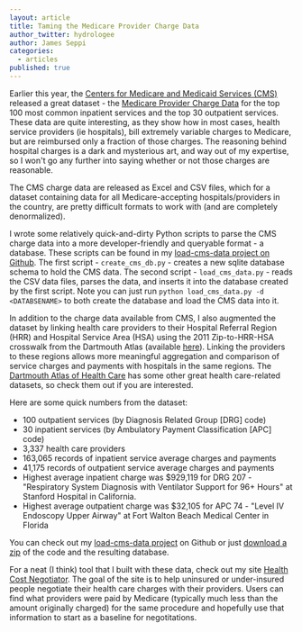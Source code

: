 ```yaml
---
layout: article
title: Taming the Medicare Provider Charge Data
author_twitter: hydrologee
author: James Seppi
categories: 
  - articles
published: true
---
```


Earlier this year, the [Centers for Medicare and Medicaid Services (CMS)](www.cms.gov) released a great dataset - the [Medicare Provider Charge Data](http://www.cms.gov/Research-Statistics-Data-and-Systems/Statistics-Trends-and-Reports/Medicare-Provider-Charge-Data/index.html) for the top 100 most common inpatient services and the top 30 outpatient services. These data are quite interesting, as they show how in most cases, health service providers (ie hospitals), bill extremely variable charges to Medicare, but are reimbursed only a fraction of those charges. The reasoning behind hospital charges is a dark and mysterious art, and way out of my expertise, so I won't go any further into saying whether or not those charges are reasonable.

The CMS charge data are released as Excel and CSV files, which for a dataset containing data for all Medicare-accepting hospitals/providers in the country, are pretty difficult formats to work with (and are completely denormalized).

I wrote some relatively quick-and-dirty Python scripts to parse the CMS charge data into a more developer-friendly and queryable format - a database. These scripts can be found in my [load-cms-data project on Github](https://github.com/jseppi/load-cms-data). The first script - `create_cms_db.py` - creates a new sqlite database schema to hold the CMS data. The second script - `load_cms_data.py` - reads the CSV data files, parses the data, and inserts it into the database created by the first script.  Note you can just run `python load_cms_data.py -d <DATABSENAME>` to both create the database and load the CMS data into it.

In addition to the charge data available from CMS, I also augmented the dataset by linking health care providers to their Hospital Referral Region (HRR) and Hospital Service Area (HSA) using the 2011 Zip-to-HRR-HSA crosswalk from the Dartmouth Atlas (available [here](http://www.dartmouthatlas.org/downloads/geography/ZipHsaHrr11.xls)). Linking the providers to these regions allows more meaningful aggregation and comparison of service charges and payments with hospitals in the same regions. The [Dartmouth Atlas of Health Care](http://www.dartmouthatlas.org/) has some other great health care-related datasets, so check them out if you are interested.

Here are some quick numbers from the dataset:

- 100 outpatient services (by Diagnosis Related Group [DRG] code)
- 30 inpatient services (by Ambulatory Payment Classification [APC] code)
- 3,337 health care providers
- 163,065 records of inpatient service average charges and payments
- 41,175 records of outpatient service average charges and payments
- Highest average inpatient charge was $929,119 for DRG 207 - "Respiratory System Diagnosis with Ventilator Support for 96+ Hours" at Stanford Hospital in California.
- Highest average outpatient charge was $32,105 for APC 74 - "Level IV Endoscopy Upper Airway" at Fort Walton Beach Medical Center in Florida

You can check out my [load-cms-data project](https://github.com/jseppi/load-cms-data) on Github or just [download a zip](https://github.com/jseppi/load-cms-data/archive/master.zip) of the code and the resulting database.  

For a neat (I think) tool that I built with these data, check out my site [Health Cost Negotiator](http://www.HealthCostNegotiator.com). The goal of the site is to help uninsured or under-insured people negotiate their health care charges with their providers. Users can find what providers were paid by Medicare (typically much less than the amount originally charged) for the same procedure and hopefully use that information to start as a baseline for negotitations.